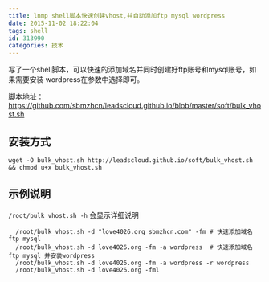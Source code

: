 ```yaml
---
title: lnmp shell脚本快速创建vhost,并自动添加ftp mysql wordpress
date: 2015-11-02 18:22:04
tags: shell
id: 313990
categories: 技术
---
```


写了一个shell脚本，可以快速的添加域名并同时创建好ftp账号和mysql账号，如果需要安装 wordpress在参数中选择即可。

脚本地址： https://github.com/sbmzhcn/leadscloud.github.io/blob/master/soft/bulk_vhost.sh

## **安装方式**

```
wget -O bulk_vhost.sh http://leadscloud.github.io/soft/bulk_vhost.sh && chmod u+x bulk_vhost.sh
```


## 示例说明

`/root/bulk_vhost.sh -h` 会显示详细说明

```
  /root/bulk_vhost.sh -d "love4026.org sbmzhcn.com" -fm # 快速添加域名 ftp mysql
  /root/bulk_vhost.sh -d love4026.org -fm -a wordpress  # 快速添加域名 ftp mysql 并安装wordpress
  /root/bulk_vhost.sh -d love4026.org -fm -a wordpress -r wordpress     
  /root/bulk_vhost.sh -d love4026.org -fml            
```
